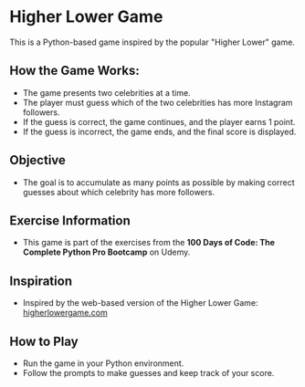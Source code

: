 # Higher Lower Game

This is a Python-based game inspired by the popular "Higher Lower" game.

## How the Game Works:
- The game presents two celebrities at a time.
- The player must guess which of the two celebrities has more Instagram followers.
- If the guess is correct, the game continues, and the player earns 1 point.
- If the guess is incorrect, the game ends, and the final score is displayed.

## Objective
- The goal is to accumulate as many points as possible by making correct guesses about which celebrity has more followers.

## Exercise Information
- This game is part of the exercises from the **100 Days of Code: The Complete Python Pro Bootcamp** on Udemy.

## Inspiration
- Inspired by the web-based version of the Higher Lower Game: [higherlowergame.com](https://www.higherlowergame.com/)

## How to Play
- Run the game in your Python environment.
- Follow the prompts to make guesses and keep track of your score.
